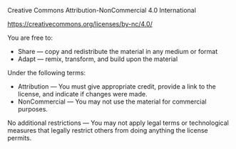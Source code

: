
Creative Commons Attribution-NonCommercial 4.0 International

https://creativecommons.org/licenses/by-nc/4.0/

You are free to:
  * Share — copy and redistribute the material in any medium or format
  * Adapt — remix, transform, and build upon the material

Under the following terms:
  * Attribution — You must give appropriate credit, provide a link to the license, and indicate if changes were made.
  * NonCommercial — You may not use the material for commercial purposes.

No additional restrictions — You may not apply legal terms or technological measures
that legally restrict others from doing anything the license permits.

